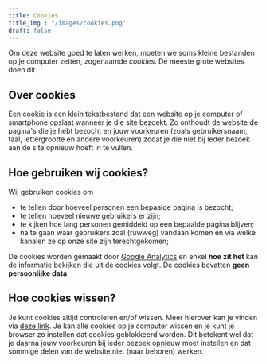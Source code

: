 ```yaml
---
title: Cookies
title_img : "/images/cookies.png"
draft: false
---
```

Om deze website goed te laten werken, moeten we soms kleine bestanden op je
computer zetten, zogenaamde *cookies*. De meeste grote websites doen dit.

## Over cookies
Een cookie is een klein tekstbestand dat een website op je computer of
smartphone opslaat wanneer je die site bezoekt. Zo onthoudt de website de
pagina's die je hebt bezocht en jouw voorkeuren (zoals gebruikersnaam, taal,
lettergrootte en andere voorkeuren) zodat je die niet bij ieder bezoek aan de
site opnieuw hoeft in te vullen.

## Hoe gebruiken wij cookies?
Wij gebruiken cookies om 

* te tellen door hoeveel personen een bepaalde pagina is bezocht;
* te tellen hoeveel nieuwe gebruikers er zijn;
* te kijken hoe lang personen gemiddeld op een bepaalde pagina blijven;
* na te gaan waar gebruikers zoal (ruwweg) vandaan komen en via welke kanalen
  ze op onze site zijn terechtgekomen;

De cookies worden gemaakt door [Google Analytics](https://analytics.google.com)
en enkel **hoe zit het** kan de informatie bekijken die uit de cookies volgt.
De cookies bevatten **geen persoonlijke data**.

## Hoe cookies wissen?
Je kunt cookies altijd controleren en/of wissen. Meer hierover kan je vinden
via [deze link](https://aboutcookies.org). Je kan alle cookies op je computer
wissen en je kunt je browser zo instellen dat cookies geblokkeerd worden. Dit
betekent wel dat je daarna jouw voorkeuren bij ieder bezoek opnieuw moet
instellen en dat sommige delen van de website niet (naar behoren) werken.
